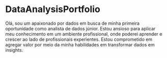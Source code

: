 # DataAnalysisPortfolio
Olá, sou um apaixonado por dados em busca de minha primeira oportunidade como analista de dados júnior. Estou ansioso para aplicar meu conhecimento em um ambiente profissional, onde poderei aprender e crescer ao lado de profissionais experientes. Estou  comprometido em agregar valor por meio da minha habilidades em transformar dados em insights.

